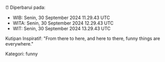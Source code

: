 ⏰ Diperbarui pada:
- WIB: Senin, 30 September 2024 11.29.43 UTC
- WITA: Senin, 30 September 2024 12.29.43 UTC
- WIT: Senin, 30 September 2024 13.29.43 UTC

Kutipan Inspiratif:
"From there to here, and here to there, funny things are everywhere."


Kategori: funny

